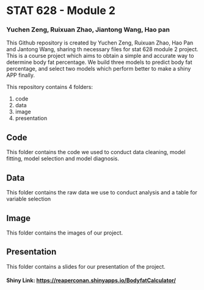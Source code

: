 # STAT 628 - Module 2

### Yuchen Zeng, Ruixuan Zhao, Jiantong Wang, Hao pan

This Github repository is created by Yuchen Zeng, Ruixuan Zhao, Hao Pan and Jantong Wang, sharing th necessary files for stat 628 module 2 project. 
This is a course project which aims to obtain a simple and accurate way to determine body fat percentage. We build three models to predict body fat percentage, and select two models 
which perform better to make a shiny APP finally.

This repository contains 4 folders:
1. code
2. data
3. image
4. presentation

## Code

This folder contains the code we used to conduct data cleaning, model fitting, model selection and model diagnosis.

## Data

This folder contains the raw data we use to conduct analysis and a table for variable selection

## Image

This folder contains the images of our project.

## Presentation

This folder contains a slides for our presentation of the project.


#### Shiny Link: https://reaperconan.shinyapps.io/BodyfatCalculator/
